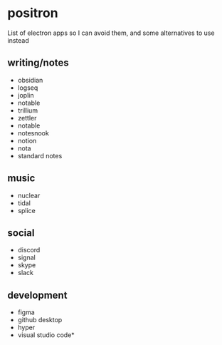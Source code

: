 # positron
List of electron apps so I can avoid them, and some alternatives to use instead

## writing/notes
* obsidian
* logseq
* joplin
* notable
* trillium
* zettler
* notable
* notesnook
* notion
* nota
* standard notes

## music
* nuclear
* tidal
* splice

## social
* discord
* signal
* skype
* slack

## development
* figma
* github desktop
* hyper
* visual studio code*
